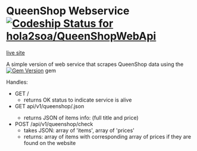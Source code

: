 # QueenShop Webservice [ ![Codeship Status for hola2soa/QueenShopWebApi](https://codeship.com/projects/7b7d0460-6030-0133-0431-46609ca5f084/status?branch=master)](https://codeship.com/projects/112052)

<a href="https://hola2soa-api.herokuapp.com/" target="_blank">live site</a>

A simple version of web service that scrapes QueenShop data using the
[![Gem Version](https://badge.fury.io/rb/queenshop.svg)](https://badge.fury.io/rb/queenshop) gem

Handles:
- GET   /
  - returns OK status to indicate service is alive
- GET   api/v1/queenshop/<item>.json
  - returns JSON of items info: (full title and price)
- POST  /api/v1/queenshop/check
  - takes JSON: array of 'items', array of 'prices'
  - returns: array of items with corresponding array 
    of prices if they are found on the website
